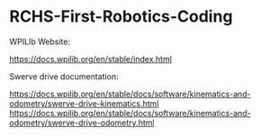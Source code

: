 # RCHS-First-Robotics-Coding

WPILIb Website:

https://docs.wpilib.org/en/stable/index.html

Swerve drive documentation:

https://docs.wpilib.org/en/stable/docs/software/kinematics-and-odometry/swerve-drive-kinematics.html
https://docs.wpilib.org/en/stable/docs/software/kinematics-and-odometry/swerve-drive-odometry.html
